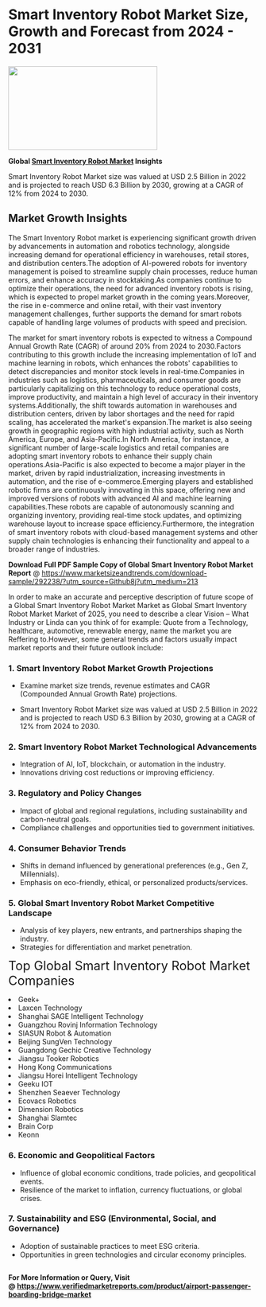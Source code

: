 <H1>Smart Inventory Robot Market Size, Growth and Forecast from 2024 - 2031</H1><img class="aligncenter size-medium wp-image-584254" src="https://thirdeyenews.in/wp-content/uploads/2024/09/Global-Market-Research-300x168.jpeg" alt="" width="300" height="168" /><p><strong>Global&nbsp;<a href="https://www.marketsizeandtrends.com/download-sample/292238/?utm_source=Github8j?utm_medium=213">Smart Inventory Robot Market</a> Insights</strong></p><p>Smart Inventory Robot Market size was valued at USD 2.5 Billion in 2022 and is projected to reach USD 6.3 Billion by 2030, growing at a CAGR of 12% from 2024 to 2030.</p><p><h2>Market Growth Insights</h2> <p>The Smart Inventory Robot market is experiencing significant growth driven by advancements in automation and robotics technology, alongside increasing demand for operational efficiency in warehouses, retail stores, and distribution centers.The adoption of AI-powered robots for inventory management is poised to streamline supply chain processes, reduce human errors, and enhance accuracy in stocktaking.As companies continue to optimize their operations, the need for advanced inventory robots is rising, which is expected to propel market growth in the coming years.Moreover, the rise in e-commerce and online retail, with their vast inventory management challenges, further supports the demand for smart robots capable of handling large volumes of products with speed and precision.</p> <p>The market for smart inventory robots is expected to witness a Compound Annual Growth Rate (CAGR) of around 20% from 2024 to 2030.Factors contributing to this growth include the increasing implementation of IoT and machine learning in robots, which enhances the robots' capabilities to detect discrepancies and monitor stock levels in real-time.Companies in industries such as logistics, pharmaceuticals, and consumer goods are particularly capitalizing on this technology to reduce operational costs, improve productivity, and maintain a high level of accuracy in their inventory systems.Additionally, the shift towards automation in warehouses and distribution centers, driven by labor shortages and the need for rapid scaling, has accelerated the market's expansion.The market is also seeing growth in geographic regions with high industrial activity, such as North America, Europe, and Asia-Pacific.In North America, for instance, a significant number of large-scale logistics and retail companies are adopting smart inventory robots to enhance their supply chain operations.Asia-Pacific is also expected to become a major player in the market, driven by rapid industrialization, increasing investments in automation, and the rise of e-commerce.Emerging players and established robotic firms are continuously innovating in this space, offering new and improved versions of robots with advanced AI and machine learning capabilities.These robots are capable of autonomously scanning and organizing inventory, providing real-time stock updates, and optimizing warehouse layout to increase space efficiency.Furthermore, the integration of smart inventory robots with cloud-based management systems and other supply chain technologies is enhancing their functionality and appeal to a broader range of industries.<p><span class=""><strong>Download Full PDF Sample Copy of Global Smart Inventory Robot Market Report</strong> @ <a href="https://www.marketsizeandtrends.com/download-sample/292238/?utm_source=Github8j?utm_medium=213" target="_blank">https://www.marketsizeandtrends.com/download-sample/292238/?utm_source=Github8j?utm_medium=213</a></span></p><p>In order to make an accurate and perceptive description of future scope of a Global&nbsp;Smart Inventory Robot Market Market as Global&nbsp;Smart Inventory Robot Market Market of 2025, you need to describe a clear Vision &ndash; What Industry or Linda can you think of for example: Quote from a Technology, healthcare, automotive, renewable energy, name the market you are Reffering to.However, some general trends and factors usually impact market reports and their future outlook include:</p><h3>1.&nbsp;<strong>Smart Inventory Robot Market Growth Projections</strong></h3><ul><li>Examine market size trends, revenue estimates and CAGR (Compounded Annual Growth Rate) projections.</li><li><p>Smart Inventory Robot Market size was valued at USD 2.5 Billion in 2022 and is projected to reach USD 6.3 Billion by 2030, growing at a CAGR of 12% from 2024 to 2030.</p></li></ul><h3>2.&nbsp;<strong>Smart Inventory Robot Market Technological Advancements</strong></h3><ul><li>Integration of AI, IoT, blockchain, or automation in the industry.</li><li>Innovations driving cost reductions or improving efficiency.</li></ul><h3>3.&nbsp;<strong>Regulatory and Policy Changes</strong></h3><ul><li>Impact of global and regional regulations, including sustainability and carbon-neutral goals.</li><li>Compliance challenges and opportunities tied to government initiatives.</li></ul><h3>4.&nbsp;<strong>Consumer Behavior Trends</strong></h3><ul><li>Shifts in demand influenced by generational preferences (e.g., Gen Z, Millennials).</li><li>Emphasis on eco-friendly, ethical, or personalized products/services.</li></ul><h3>5.&nbsp;<strong>Global Smart Inventory Robot Market Competitive Landscape</strong></h3><ul><li>Analysis of key players, new entrants, and partnerships shaping the industry.</li><li>Strategies for differentiation and market penetration.</li></ul><p data-pm-slice="1 1 []"><span style="color: inherit; font-family: inherit; font-size: 25px;">Top Global Smart Inventory Robot Market Companies</span></p><div class="" data-test-id=""><p><li>Geek+</li><li> Laxcen Technology</li><li> Shanghai SAGE Intelligent Technology</li><li> Guangzhou Rovinj Information Technology</li><li> SIASUN Robot & Automation</li><li> Beijing SungVen Technology</li><li> Guangdong Gechic Creative Technology</li><li> Jiangsu Tooker Robotics</li><li> Hong Kong Communications</li><li> Jiangsu Horei Intelligent Technology</li><li> Geeku IOT</li><li> Shenzhen Seaever Technology</li><li> Ecovacs Robotics</li><li> Dimension Robotics</li><li> Shanghai Slamtec</li><li> Brain Corp</li><li> Keonn</li></p></div><h3>6.&nbsp;<strong>Economic and Geopolitical Factors</strong></h3><ul><li>Influence of global economic conditions, trade policies, and geopolitical events.</li><li>Resilience of the market to inflation, currency fluctuations, or global crises.</li></ul><h3>7.&nbsp;<strong>Sustainability and ESG (Environmental, Social, and Governance)</strong></h3><ul><li>Adoption of sustainable practices to meet ESG criteria.</li><li>Opportunities in green technologies and circular economy principles.</li></ul><h2><strong style="font-size: 14px;">For More Information or Query, Visit @&nbsp;</strong><a style="background-color: #ffffff; font-size: 14px;" href="https://www.marketsizeandtrends.com/report/smart-inventory-robot-market/" target="_blank">https://www.verifiedmarketreports.com/product/airport-passenger-boarding-bridge-market</a></h2>